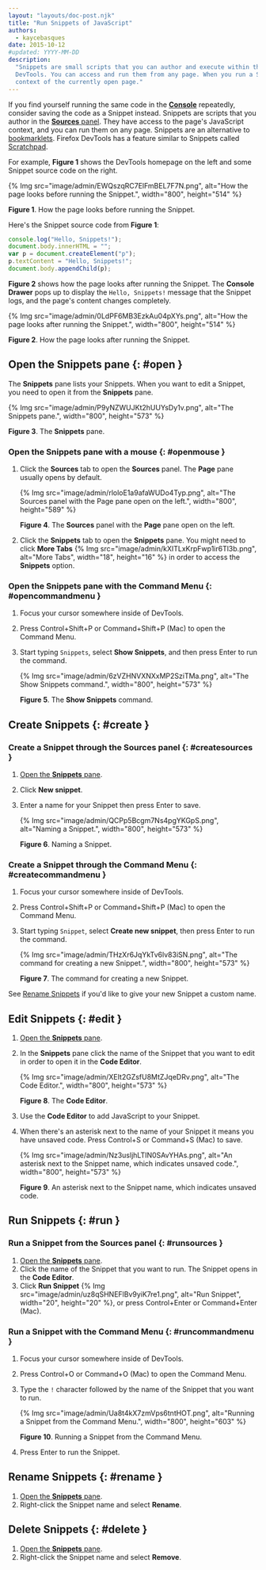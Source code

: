 ```yaml
---
layout: "layouts/doc-post.njk"
title: "Run Snippets of JavaScript"
authors:
  - kaycebasques
date: 2015-10-12
#updated: YYYY-MM-DD
description:
  "Snippets are small scripts that you can author and execute within the Sources panel of Chrome
  DevTools. You can access and run them from any page. When you run a Snippet, it executes from the
  context of the currently open page."
---
```


If you find yourself running the same code in the [**Console**][1] repeatedly, consider saving the
code as a Snippet instead. Snippets are scripts that you author in the [**Sources** panel][2]. They
have access to the page's JavaScript context, and you can run them on any page. Snippets are an
alternative to [bookmarklets][3]. Firefox DevTools has a feature similar to Snippets called
[Scratchpad][4].

For example, **Figure 1** shows the DevTools homepage on the left and some Snippet source code on
the right.

{% Img src="image/admin/EWQszqRC7ElFmBEL7F7N.png", alt="How the page looks before running the Snippet.", width="800", height="514" %}

**Figure 1**. How the page looks before running the Snippet.

Here's the Snippet source code from **Figure 1**:

```js
console.log("Hello, Snippets!");
document.body.innerHTML = "";
var p = document.createElement("p");
p.textContent = "Hello, Snippets!";
document.body.appendChild(p);
```

**Figure 2** shows how the page looks after running the Snippet. The **Console Drawer** pops up to
display the `Hello, Snippets!` message that the Snippet logs, and the page's content changes
completely.

{% Img src="image/admin/0LdPF6MB3EzkAu04pXYs.png", alt="How the page looks after running the Snippet.", width="800", height="514" %}

**Figure 2**. How the page looks after running the Snippet.

## Open the Snippets pane {: #open }

The **Snippets** pane lists your Snippets. When you want to edit a Snippet, you need to open it from
the **Snippets** pane.

{% Img src="image/admin/P9yNZWUJKt2hUUYsDy1v.png", alt="The Snippets pane.", width="800", height="573" %}

**Figure 3**. The **Snippets** pane.

### Open the Snippets pane with a mouse {: #openmouse }

1.  Click the **Sources** tab to open the **Sources** panel. The **Page** pane usually opens by
    default.

    {% Img src="image/admin/rloloE1a9afaWUDo4Typ.png", alt="The Sources panel with the Page pane open on the left.", width="800", height="589" %}

    **Figure 4**. The **Sources** panel with the **Page** pane open on the left.

2.  Click the **Snippets** tab to open the **Snippets** pane. You might need to click **More Tabs**
    {% Img src="image/admin/kXITLxKrpFwp1ir6Tl3b.png", alt="More Tabs", width="18", height="16" %} in order to access the
    **Snippets** option.

### Open the Snippets pane with the Command Menu {: #opencommandmenu }

1.  Focus your cursor somewhere inside of DevTools.
2.  Press Control+Shift+P or Command+Shift+P (Mac) to open the Command Menu.
3.  Start typing `Snippets`, select **Show Snippets**, and then press Enter to run the command.

    {% Img src="image/admin/6zVZHNVXNXxMP2SziTMa.png", alt="The Show Snippets command.", width="800", height="573" %}

    **Figure 5**. The **Show Snippets** command.

## Create Snippets {: #create }

### Create a Snippet through the Sources panel {: #createsources }

1.  [Open the **Snippets** pane][5].
2.  Click **New snippet**.
3.  Enter a name for your Snippet then press Enter to save.

    {% Img src="image/admin/QCPp5Bcgm7Ns4pgYKGpS.png", alt="Naming a Snippet.", width="800", height="573" %}

    **Figure 6**. Naming a Snippet.

### Create a Snippet through the Command Menu {: #createcommandmenu }

1.  Focus your cursor somewhere inside of DevTools.
2.  Press Control+Shift+P or Command+Shift+P (Mac) to open the Command Menu.
3.  Start typing `Snippet`, select **Create new snippet**, then press Enter to run the command.

    {% Img src="image/admin/THzXr6JqYkTv6lv83iSN.png", alt="The command for creating a new Snippet.", width="800", height="573" %}

    **Figure 7**. The command for creating a new Snippet.

See [Rename Snippets][6] if you'd like to give your new Snippet a custom name.

## Edit Snippets {: #edit }

1.  [Open the **Snippets** pane][7].
2.  In the **Snippets** pane click the name of the Snippet that you want to edit in order to open it
    in the **Code Editor**.

    {% Img src="image/admin/XEIt2GZsfU8MtZJqeDRv.png", alt="The Code Editor.", width="800", height="573" %}

    **Figure 8**. The **Code Editor**.

3.  Use the **Code Editor** to add JavaScript to your Snippet.
4.  When there's an asterisk next to the name of your Snippet it means you have unsaved code. Press
    Control+S or Command+S (Mac) to save.

    {% Img src="image/admin/Nz3usljhLTIN0SAvYHAs.png", alt="An asterisk next to the Snippet name, which indicates unsaved code.", width="800", height="573" %}

    **Figure 9**. An asterisk next to the Snippet name, which indicates unsaved code.

## Run Snippets {: #run }

### Run a Snippet from the Sources panel {: #runsources }

1.  [Open the **Snippets** pane][8].
2.  Click the name of the Snippet that you want to run. The Snippet opens in the **Code Editor**.
3.  Click **Run Snippet** {% Img src="image/admin/uz8qSHNEFlBv9yiK7re1.png", alt="Run Snippet", width="20", height="20" %},
    or press Control+Enter or Command+Enter (Mac).

### Run a Snippet with the Command Menu {: #runcommandmenu }

1.  Focus your cursor somewhere inside of DevTools.
2.  Press Control+O or Command+O (Mac) to open the Command Menu.
3.  Type the `!` character followed by the name of the Snippet that you want to run.

    {% Img src="image/admin/Ua8t4kX7zmVps6tntHOT.png", alt="Running a Snippet from the Command Menu.", width="800", height="603" %}

    **Figure 10**. Running a Snippet from the Command Menu.

4.  Press Enter to run the Snippet.

## Rename Snippets {: #rename }

1.  [Open the **Snippets** pane][9].
2.  Right-click the Snippet name and select **Rename**.

## Delete Snippets {: #delete }

1.  [Open the **Snippets** pane][10].
2.  Right-click the Snippet name and select **Remove**.

[1]: /docs/devtools/console
[2]: /docs/devtools/sources
[3]: https://en.wikipedia.org/wiki/Bookmarklet
[4]: https://developer.mozilla.org/en-US/docs/Tools/Scratchpad
[5]: #open
[6]: #rename
[7]: #open
[8]: #open
[9]: #open
[10]: #open
